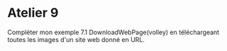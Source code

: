# Atelier 9

Compléter mon exemple 7.1 DownloadWebPage(volley) en téléchargeant toutes les images d'un site web donné en URL.